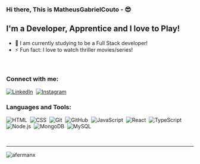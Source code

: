 ### Hi there, This is MatheusGabrielCouto - :sunglasses:

## I'm a Developer, Apprentice and I love to Play!
- 🔭 I am currently studying to be a Full Stack developer!
- ⚡ Fun fact: I love to watch thriller movies/series!

<br />

### Connect with me:

[![LinkedIn](https://img.shields.io/badge/-LinkedIn-05122A?style=flat&logo=linkedin)](https://www.linkedin.com/in/matheus-gabriel-pereira-do-couto-1248611b3/)&nbsp;
[![Instagram](https://img.shields.io/badge/-Instagram-05122A?style=flat&logo=instagram)](https://www.instagram.com/matheus_gabriel112/)&nbsp;

### Languages and Tools:


![HTML](https://img.shields.io/badge/-HTML-05122A?style=flat&logo=HTML5)&nbsp;
![CSS](https://img.shields.io/badge/-CSS-05122A?style=flat&logo=CSS3&logoColor=1572B6)&nbsp;
![Git](https://img.shields.io/badge/-Git-05122A?style=flat&logo=git)&nbsp;
![GitHub](https://img.shields.io/badge/-GitHub-05122A?style=flat&logo=github)&nbsp;
![JavaScript](https://img.shields.io/badge/-JavaScript-05122A?style=flat&logo=javascript)&nbsp;
![React](https://img.shields.io/badge/-React-05122A?style=flat&logo=react)&nbsp;
![TypeScript](https://img.shields.io/badge/-Typescript-05122A?style=flat&logo=typescript)&nbsp;
![Node.js](https://img.shields.io/badge/-Node.js-05122A?style=flat&logo=node.js)&nbsp;
![MongoDB](https://img.shields.io/badge/-MongoDB-05122A?style=flat&logo=mongodb)&nbsp;
![MySQL](https://img.shields.io/badge/-MySQL-05122A?style=flat&logo=mysql)&nbsp;

<br />

---

<img align="left" src="https://github-readme-stats.vercel.app/api/top-langs?username=MatheusGabrielCouto&show_icons=true&locale=en&layout=compact" alt="afermanx" />
